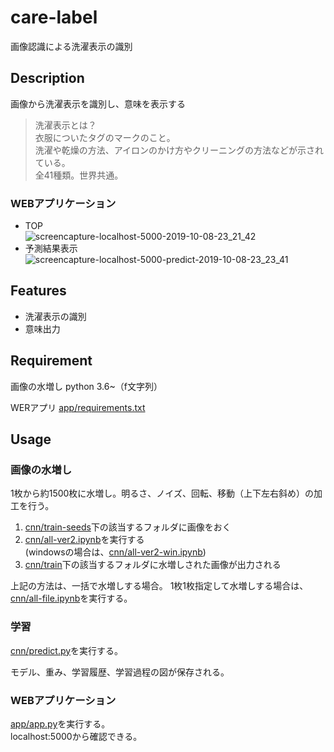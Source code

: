# care-label
画像認識による洗濯表示の識別

## Description
画像から洗濯表示を識別し、意味を表示する

>洗濯表示とは？  
衣服についたタグのマークのこと。  
洗濯や乾燥の方法、アイロンのかけ方やクリーニングの方法などが示されている。  
全41種類。世界共通。

### WEBアプリケーション
- TOP  
![screencapture-localhost-5000-2019-10-08-23_21_42](https://user-images.githubusercontent.com/20394831/66403986-899bfd80-ea22-11e9-8d49-2ba7ce8e9cc7.png)
- 予測結果表示  
![screencapture-localhost-5000-predict-2019-10-08-23_23_41](https://user-images.githubusercontent.com/20394831/66404071-b0f2ca80-ea22-11e9-9fed-017e87f21105.png)


## Features
- 洗濯表示の識別
- 意味出力

## Requirement
画像の水増し python 3.6~（f文字列）

WERアプリ
[app/requirements.txt](/app/requirements.txt)

## Usage
### 画像の水増し
1枚から約1500枚に水増し。明るさ、ノイズ、回転、移動（上下左右斜め）の加工を行う。

1. [cnn/train-seeds](/cnn/train-seeds/)下の該当するフォルダに画像をおく
2. [cnn/all-ver2.ipynb](/cnn/all-ver2.ipynb)を実行する  
(windowsの場合は、[cnn/all-ver2-win.ipynb](/cnn/all-ver2-win.ipynb))
3. [cnn/train](/cnn/train/)下の該当するフォルダに水増しされた画像が出力される


上記の方法は、一括で水増しする場合。
1枚1枚指定して水増しする場合は、[cnn/all-file.ipynb](/cnn/all-file.ipynb)を実行する。

### 学習
[cnn/predict.py](/cnn/predict.py)を実行する。

モデル、重み、学習履歴、学習過程の図が保存される。

### WEBアプリケーション
[app/app.py](/app/app.py)を実行する。  
localhost:5000から確認できる。  
